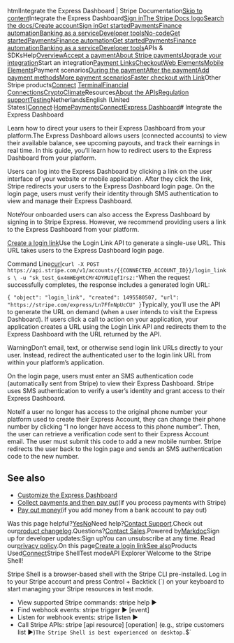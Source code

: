 htmlIntegrate the Express Dashboard | Stripe Documentation[Skip to content](#main-content)Integrate the Express Dashboard[Sign in](https://dashboard.stripe.com/login?redirect=https%3A%2F%2Fdocs.stripe.com%2Fconnect%2Fintegrate-express-dashboard)[The Stripe Docs logo](/)[Search the docs/](#)[Create account](https://dashboard.stripe.com/register/connect)[Sign in](https://dashboard.stripe.com/login?redirect=https%3A%2F%2Fdocs.stripe.com%2Fconnect%2Fintegrate-express-dashboard)[Get started](/get-started)[Payments](/payments)[Finance automation](/finance-automation)[Banking as a service](/financial-services)[Developer tools](/development)[No-code](/no-code)[Get started](/get-started)[Payments](/payments)[Finance automation](/finance-automation)[](#)[Get started](/get-started)[Payments](/payments)[Finance automation](/finance-automation)[Banking as a service](/financial-services)[Developer tools](/development)[](#)APIs & SDKsHelp[Overview](/docs/payments)[Accept a payment](#)[About Stripe payments](#)[Upgrade your integration](/docs/payments/upgrades)Start an integration[Payment Links](#)[Checkout](#)[Web Elements](#)[Mobile Elements](#)Payment scenarios[During the payment](#)[After the payment](#)[Add payment methods](#)[More payment scenarios](#)[Faster checkout with Link](#)Other Stripe products[Connect](#)
[Terminal](#)[Financial Connections](#)[Crypto](#)[Climate](#)Resources[About the APIs](#)[Regulation support](#)[Testing](/docs/testing)NetherlandsEnglish (United States)[](#)[](#)[Connect](/connect)·[Home](/docs)[Payments](/docs/payments)[Connect](/docs/connect)[Express Dashboard](/docs/connect/express-dashboard)# Integrate the Express Dashboard

Learn how to direct your users to their Express Dashboard from your platform.The Express Dashboard allows users (connected accounts) to view their available balance, see upcoming payouts, and track their earnings in real time. In this guide, you’ll learn how to redirect users to the Express Dashboard from your platform.

Users can log into the Express Dashboard by clicking a link on the user interface of your website or mobile application. After they click the link, Stripe redirects your users to the Express Dashboard login page. On the login page, users must verify their identity through SMS authentication to view and manage their Express Dashboard.

NoteYour onboarded users can also access the Express Dashboard by signing in to Stripe Express. However, we recommend providing users a link to the Express Dashboard from your platform.

[Create a login link](#create-login-link)Use the Login Link API to generate a single-use URL. This URL takes users to the Express Dashboard login page.

Command Line[curl](#)`curl -X POST https://api.stripe.com/v1/accounts/{{CONNECTED_ACCOUNT_ID}}/login_links \
  -u "sk_test_Gx4mWEgHtCMr4DYMUIqfIrsz:"`When the request successfully completes, the response includes a generated login URL:

`{
  "object": "login_link",
  "created": 1495580507,
  "url": "https://stripe.com/express/Ln7FfnNpUcCU"
}`Typically, you’ll use the API to generate the URL on demand (when a user intends to visit the Express Dashboard). If users click a call to action on your application, your application creates a URL using the Login Link API and redirects them to the Express Dashboard with the URL returned by the API.

WarningDon’t email, text, or otherwise send login link URLs directly to your user. Instead, redirect the authenticated user to the login link URL from within your platform’s application.

On the login page, users must enter an SMS authentication code (automatically sent from Stripe) to view their Express Dashboard. Stripe uses SMS authentication to verify a user’s identity and grant access to their Express Dashboard.

NoteIf a user no longer has access to the original phone number your platform used to create their Express Account, they can change their phone number by clicking “I no longer have access to this phone number”. Then, the user can retrieve a verification code sent to their Express Account email. The user must submit this code to add a new mobile number. Stripe redirects the user back to the login page and sends an SMS authentication code to the new number.

## See also

- [Customize the Express Dashboard](/connect/customize-express-dashboard)
- [Collect payments and then pay out](/connect/collect-then-transfer-guide)(if you process payments with Stripe)
- [Pay out money](/connect/add-and-pay-out-guide)(if you add money from a bank account to pay out)

Was this page helpful?[Yes](#)[No](#)Need help?[Contact Support](https://support.stripe.com/).Check out our[product changelog](https://stripe.com/blog/changelog).Questions?[Contact Sales](https://stripe.com/contact/sales).Powered by[Markdoc](https://markdoc.dev)Sign up for developer updates:Sign upYou can unsubscribe at any time. Read our[privacy policy](https://stripe.com/privacy).On this page[Create a login link](#create-login-link)[See also](#see-also)Products Used[Connect](/connect)Stripe ShellTest modeAPI Explorer[](https://stripe.com/docs/stripe-cli#install)`Welcome to the Stripe Shell!

Stripe Shell is a browser-based shell with the Stripe CLI pre-installed. Log in to your
Stripe account and press Control + Backtick (`) on your keyboard to start managing your Stripe
resources in test mode.

- View supported Stripe commands: stripe help ▶️
- Find webhook events: stripe trigger ▶️ [event]
- Listen for webhook events: stripe listen ▶
- Call Stripe APIs: stripe [api resource] [operation] (e.g., stripe customers list ▶️)`The Stripe Shell is best experienced on desktop.`$`
